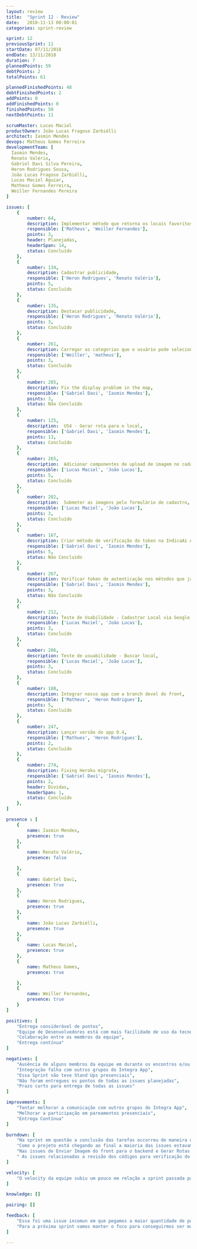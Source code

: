 ```yaml
---
layout: review
title:  "Sprint 12 - Review"
date:   2018-11-13 00:00:01
categories: sprint-review

sprint: 12
previousSprint: 11
startDate: 07/11/2018
endDate: 13/11/2018
duration: 7
plannedPoints: 59
debtPoints: 2
totalPoints: 61

plannedFinishedPoints: 48
debtFinishedPoints: 2
addPoints: 0
addFinishedPoints: 0
finishedPoints: 50
nextDebtPoints: 11

scrumMaster: Lucas Maciel
productOwner: João Lucas Fragoso Zarbiélli
architect: Iasmin Mendes
devops: Matheus Gomes Ferreira
developmentTeam: [
  Iasmin Mendes,
  Renato Valério,
  Gabriel Davi Silva Pereira,
  Heron Rodrigues Sousa,
  João Lucas Fragoso Zarbiélli,
  Lucas Maciel Aguiar,
  Matheus Gomes Ferreira,
  Weiller Fernandes Pereira
]

issues: [
    {
        number: 64,
        description: Implementar método que retorna os locais favoritos na API,
        responsible: ['Matheus', 'Weiller Fernandes'],
        points: 3,
        header: Planejadas,
        headerSpan: 14,
        status: Concluído
    },
    {
        number: 134,
        description: Cadastrar publicidade,
        responsible: ['Heron Rodrigues', 'Renato Valério'],
        points: 5,
        status: Concluído
    },
    {
        number: 135,
        description: Destacar publicidade,
        responsible: ['Heron Rodrigues', 'Renato Valério'],
        points: 3,
        status: Concluído
    },
    {
        number: 261,
        description: Carregar as categorias que o usuário pode selecionar no cadastro,
        responsible: ['Weiller', 'matheus'],
        points: 3,
        status: Concluído
    },
    {
        number: 285,
        description: Fix the display problem in the map,
        responsible: ['Gabriel Davi', 'Iasmin Mendes'],
        points: 3,
        status: Não Concluído
    },
    {
        number: 125,
        description:  US4 - Gerar rota para o local,
        responsible: ['Gabriel Davi', 'Iasmin Mendes'],
        points: 13,
        status: Concluído
    },
    {
        number: 265,
        description:  Adicionar componentes de upload de imagem no cadastro,
        responsible: ['Lucas Maciel', 'João Lucas'],
        points: 5,
        status: Concluído
    },
    {
        number: 202,
        description:  Submeter as imagens pelo formulário de cadastro,
        responsible: ['Lucas Maciel', 'João Lucas'],
        points: 3,
        status: Concluído
    },
    {
        number: 167,
        description: Criar método de verificação do token na IndicaAi API,
        responsible: ['Gabriel Davi', 'Iasmin Mendes'],
        points: 5,
        status: Não Concluído
    },
    {
        number: 267,
        description: Verificar token de autenticação nos métodos que já foram implementados,
        responsible: ['Gabriel Davi', 'Iasmin Mendes'],
        points: 3,
        status: Não Concluído
    },
    {
        number: 212,
        description: Teste de Usabilidade - Cadastrar Local via Google API,
        responsible: ['Lucas Maciel', 'João Lucas'],
        points: 3,
        status: Concluído
    },
    {
        number: 206,
        description: Teste de usuabilidade - Buscar local,
        responsible: ['Lucas Maciel', 'João Lucas'],
        points: 3,
        status: Concluído
    },
    {
        number: 188,
        description: Integrar nosso app com a branch devel do front,
        responsible: ['Matheus', 'Heron Rodrigues'],
        points: 5,
        status: Concluído
    },
    {
        number: 247,
        description: Lançar versão do app 0.4,
        responsible: ['Mathues', 'Heron Rodrigues'],
        points: 2,
        status: Concluído
    },
    {
        number: 274,
        description: Fixing Heroku migrate,
        responsible: ['Gabriel Davi', 'Iasmin Mendes'],
        points: 2,
        header: Dividas,
        headerSpan: 1,
        status: Concluído
    },
]

presence : [
    {
        name: Iasmin Mendes,
        presence: true
    },
    {
        name: Renato Valério,
        presence: false

    },
    {
        name: Gabriel Davi,
        presence: true
    },
    {
        name: Heron Rodrigues,
        presence: true
    },
    {
        name: João Lucas Zarbiélli,
        presence: true
    },
    {
        name: Lucas Maciel,
        presence: true
    },
    {
        name: Matheus Gomes,
        presence: true

    },
    {
        name: Weiller Fernandes,
        presence: true
    }
]

positives: [
    "Entrega considerável de pontos",
    "Equipe de Desenvolvedores está com mais facilidade de uso da tecnologia utilizada",
    "Colaboração entre os membros da equipe",
    "Entrega contínua"
]

negatives: [
    "Ausência de alguns membros da equipe em durante os encontros e/ou pelo Telegram",
    "Integração falha com outros grupos do Integra App",
    "Essa Sprint não teve Stand Ups presenciais",
    "Não foram entregues os pontos de todas as issues planejadas",
    "Prazo curto para entrega de todas as issues"
]

improvements: [
    "Tentar melhorar a comunicação com outros grupos do Integra App",
    "Melhorar a participação em pareamentos presenciais",
    "Entrega Contínua"
]

burndown: [
    "Na sprint em questão a conclusão das tarefas occorreu de maneira quase linear e constante, porém o resultado não foi refletido rapidamente em Deploys no repositório do backend ,pelo menos.",
    "Como o projeto está chegando ao final a maioria das issues estavam voltadas para o frontend do aplicativo, e as poucas issues do backend eram voltadas para alguma correção de código requisitada pelo frontend do aplicativo, por isso algumas issues foram realizadas em conjunto o front e o back end, gerando um atraso no término da mesma, como na issue de destacar locais como anúncio, que precisava de uma pequena refatoração no backend.",
    "Nas issues de Enviar Imagem do front para o backend e Gerar Rotas Para os Locais a conclusão das tarefas ocorreram surpreendentemente sem grandes problemas, dada a complexidade esperada, isso se deve ao amadurecimento da equipe com as ferramentas utilizadas",
    " As issues relacionadas a revisão dos códigos para verificação do token de usuário no backend não foram concluídas devido a coplexidade e a dependência dos codigos que foram modificados, assim necessitando também uma revisão dos testes. Já a issue de integração com os outros grupos do aplicativo IntegraApp parece meio incerta, porém a conclusão mínima da issue voltada para esse problema foi completada"
]

velocity: [
    "O velocity da equipe subiu um pouco em relação a sprint passada para 26,5 devido ao grande número de pontos que pegamos nessa sprint, mais precisamente 61 pontos. Isso ocorreu devido a chegada da data final de entrega do projeto do aplicativo e disponibilidade adicional de alguns integrantes do grupo."
]

knowledge: []

pairing: []

feedback: [
    "Essa foi uma issue incomun em que pegamos a maior quantidade de pontos do projeto até o momento, 61 pontos. Nem todos os pontos foram concluídos devido a problemas isolados, mas isso não vejo como um ponto negativo, pois conseguimos realizar a maioria das tarefas atribuidas a equipe de desenvolvedores, e também houve um aumento significativo de ajuda mútua dentro da equipe.",
    "Para a próxima sprint vamos manter o foco para conseguirmos ser mais eficientes e continuar mantendo também uma comunicação com os integrantes do Integra App para tentar previnir imprevistos para a 2 Release na matéria, esse é o ponto mais crítico no momento."
]

---
```

